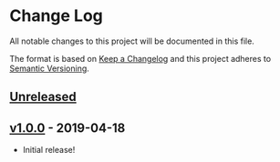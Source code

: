 # Change Log

All notable changes to this project will be documented in this file.

The format is based on [Keep a Changelog](http://keepachangelog.com/)
and this project adheres to [Semantic Versioning](http://semver.org/).

## [Unreleased]

## [v1.0.0] - 2019-04-18

- Initial release!

[unreleased]: https://github.com/jonaskello/tslint-immutable/compare/v1.0.0...master
[v1.0.0]: https://github.com/jonaskello/tslint-immutable/compare/v1.0.0...v1.0.0
